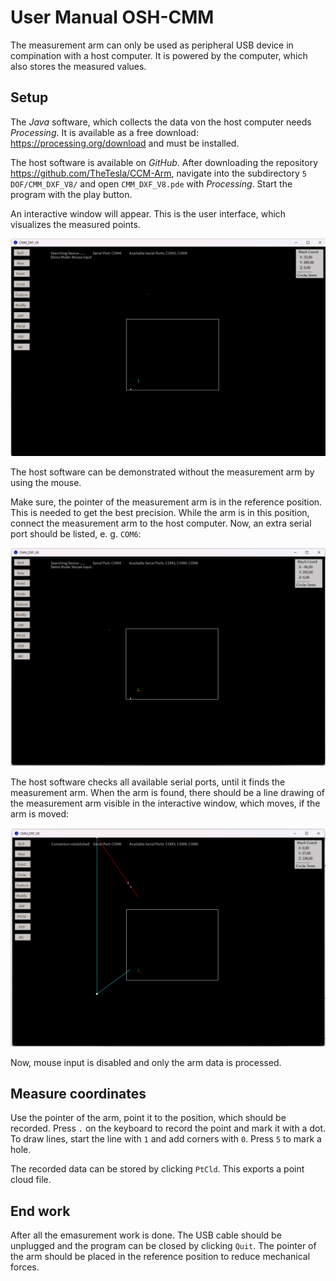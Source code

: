 
# User Manual OSH-CMM

The measurement arm can only be used as peripheral USB device in compination with a host computer. It is powered by the computer, which also stores the measured values. 

## Setup

The _Java_ software, which collects the data von the host computer needs _Processing_. It is available as a free download: https://processing.org/download and must be installed.

The host software is available on _GitHub_. After downloading the repository https://github.com/TheTesla/CCM-Arm, navigate into the subdirectory `5 DOF/CMM_DXF_V8/` and open `CMM_DXF_V8.pde` with _Processing_. Start the program with the play button.

An interactive window will appear. This is the user interface, which visualizes the measured points.

![GUI without device](host_software_0.png)

The host software can be demonstrated without the measurement arm by using the mouse.

Make sure, the pointer of the measurement arm is in the reference position. This is needed to get the best precision. While the arm is in this position, connect the measurement arm to the host computer. Now, an extra serial port should be listed, e. g. `COM6`:

![GUI with device connected](host_software_1.png)

The host software checks all available serial ports, until it finds the measurement arm. When the arm is found, there should be a line drawing of the measurement arm visible in the interactive window, which moves, if the arm is moved:

![GUI with connection established](host_software_2.png)

Now, mouse input is disabled and only the arm data is processed.

## Measure coordinates

Use the pointer of the arm, point it to the position, which should be recorded. Press `.` on the keyboard to record the point and mark it with a dot. To draw lines, start the line with `1` and add corners with `0`. Press `5` to mark a hole.

The recorded data can be stored by clicking `PtCld`. This exports a point cloud file.

## End work

After all the emasurement work is done. The USB cable should be unplugged and the program can be closed by clicking `Quit`. The pointer of the arm should be placed in the reference position to reduce mechanical forces.

